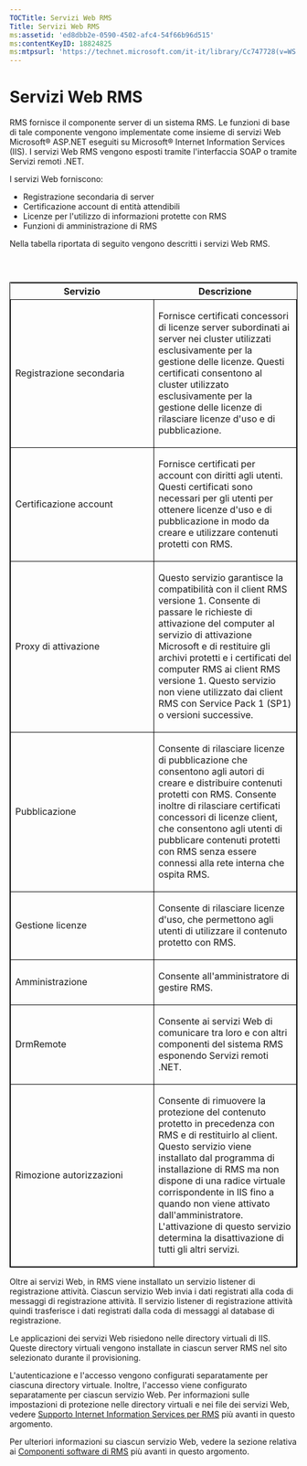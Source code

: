 ```yaml
---
TOCTitle: Servizi Web RMS
Title: Servizi Web RMS
ms:assetid: 'ed8dbb2e-0590-4502-afc4-54f66b96d515'
ms:contentKeyID: 18824825
ms:mtpsurl: 'https://technet.microsoft.com/it-it/library/Cc747728(v=WS.10)'
---
```


Servizi Web RMS
===============

RMS fornisce il componente server di un sistema RMS. Le funzioni di base di tale componente vengono implementate come insieme di servizi Web Microsoft® ASP.NET eseguiti su Microsoft® Internet Information Services (IIS). I servizi Web RMS vengono esposti tramite l'interfaccia SOAP o tramite Servizi remoti .NET.

I servizi Web forniscono:

-   Registrazione secondaria di server
-   Certificazione account di entità attendibili
-   Licenze per l'utilizzo di informazioni protette con RMS
-   Funzioni di amministrazione di RMS

Nella tabella riportata di seguito vengono descritti i servizi Web RMS.

###  

<p> </p>
<table style="border:1px solid black;">
<colgroup>
<col width="50%" />
<col width="50%" />
</colgroup>
<thead>
<tr class="header">
<th>Servizio</th>
<th>Descrizione</th>
</tr>
</thead>
<tbody>
<tr class="odd">
<td style="border:1px solid black;"><p>Registrazione secondaria</p></td>
<td style="border:1px solid black;"><p>Fornisce certificati concessori di licenze server subordinati ai server nei cluster utilizzati esclusivamente per la gestione delle licenze. Questi certificati consentono al cluster utilizzato esclusivamente per la gestione delle licenze di rilasciare licenze d'uso e di pubblicazione.</p></td>
</tr>
<tr class="even">
<td style="border:1px solid black;"><p>Certificazione account</p></td>
<td style="border:1px solid black;"><p>Fornisce certificati per account con diritti agli utenti. Questi certificati sono necessari per gli utenti per ottenere licenze d'uso e di pubblicazione in modo da creare e utilizzare contenuti protetti con RMS.</p></td>
</tr>
<tr class="odd">
<td style="border:1px solid black;"><p>Proxy di attivazione</p></td>
<td style="border:1px solid black;"><p>Questo servizio garantisce la compatibilità con il client RMS versione 1. Consente di passare le richieste di attivazione del computer al servizio di attivazione Microsoft e di restituire gli archivi protetti e i certificati del computer RMS ai client RMS versione 1. Questo servizio non viene utilizzato dai client RMS con Service Pack 1 (SP1) o versioni successive.</p></td>
</tr>
<tr class="even">
<td style="border:1px solid black;"><p>Pubblicazione</p></td>
<td style="border:1px solid black;"><p>Consente di rilasciare licenze di pubblicazione che consentono agli autori di creare e distribuire contenuti protetti con RMS. Consente inoltre di rilasciare certificati concessori di licenze client, che consentono agli utenti di pubblicare contenuti protetti con RMS senza essere connessi alla rete interna che ospita RMS.</p></td>
</tr>
<tr class="odd">
<td style="border:1px solid black;"><p>Gestione licenze</p></td>
<td style="border:1px solid black;"><p>Consente di rilasciare licenze d'uso, che permettono agli utenti di utilizzare il contenuto protetto con RMS.</p></td>
</tr>
<tr class="even">
<td style="border:1px solid black;"><p>Amministrazione</p></td>
<td style="border:1px solid black;"><p>Consente all'amministratore di gestire RMS.</p></td>
</tr>
<tr class="odd">
<td style="border:1px solid black;"><p>DrmRemote</p></td>
<td style="border:1px solid black;"><p>Consente ai servizi Web di comunicare tra loro e con altri componenti del sistema RMS esponendo Servizi remoti .NET.</p></td>
</tr>
<tr class="even">
<td style="border:1px solid black;"><p>Rimozione autorizzazioni</p></td>
<td style="border:1px solid black;"><p>Consente di rimuovere la protezione del contenuto protetto in precedenza con RMS e di restituirlo al client. Questo servizio viene installato dal programma di installazione di RMS ma non dispone di una radice virtuale corrispondente in IIS fino a quando non viene attivato dall'amministratore. L'attivazione di questo servizio determina la disattivazione di tutti gli altri servizi.</p></td>
</tr>
</tbody>
</table>
  
Oltre ai servizi Web, in RMS viene installato un servizio listener di registrazione attività. Ciascun servizio Web invia i dati registrati alla coda di messaggi di registrazione attività. Il servizio listener di registrazione attività quindi trasferisce i dati registrati dalla coda di messaggi al database di registrazione.
  
Le applicazioni dei servizi Web risiedono nelle directory virtuali di IIS. Queste directory virtuali vengono installate in ciascun server RMS nel sito selezionato durante il provisioning.
  
L'autenticazione e l'accesso vengono configurati separatamente per ciascuna directory virtuale. Inoltre, l'accesso viene configurato separatamente per ciascun servizio Web. Per informazioni sulle impostazioni di protezione nelle directory virtuali e nei file dei servizi Web, vedere [Supporto Internet Information Services per RMS](https://technet.microsoft.com/bd4dc69f-1e4e-4e95-9ae2-c925d8a14d4c) più avanti in questo argomento.
  
Per ulteriori informazioni su ciascun servizio Web, vedere la sezione relativa ai [Componenti software di RMS](https://technet.microsoft.com/e38a840e-f390-48fd-8354-50108a64f5ca) più avanti in questo argomento.
